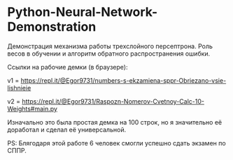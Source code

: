 # Python-Neural-Network-Demonstration
 Демонстрация механизма работы трехслойного персептрона.
 Роль весов в обучении и алгоритм обратного распространения ошибки.

 Ссылки на рабочие демки (в браузере):
 
 v1 = https://repl.it/@Egor9731/numbers-s-ekzamiena-sppr-Obriezano-vsie-lishnieie
 
 v2 = https://repl.it/@Egor9731/Raspozn-Nomerov-Cvetnoy-Calc-10-Weights#main.py
 
 Изначально это была простая демка на 100 строк, но я значительно её доработал и сделал её универсальной.

 PS: Блягодаря этой работе 6 человек смогли успешно сдать экзамен по СППР.
 

